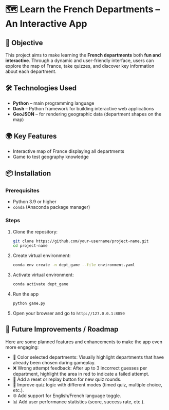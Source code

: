 # 🗺️ Learn the French Departments – An Interactive App

## 🎯 Objective

This project aims to make learning the **French departments** both **fun and interactive**. Through a dynamic and user-friendly interface, users can explore the map of France, take quizzes, and discover key information about each department.

## 🛠️ Technologies Used

- **Python** – main programming language
- **Dash** – Python framework for building interactive web applications
- **GeoJSON** – for rendering geographic data (department shapes on the map)

## 🌍 Key Features

- Interactive map of France displaying all departments
- Game to test geography knowledge

## 📦 Installation

### Prerequisites

- Python 3.9 or higher
- `conda` (Anaconda package manager)

### Steps

1. Clone the repository:
   ```bash
   git clone https://github.com/your-username/project-name.git
   cd project-name

2. Create virtual environment:
   ```bash
   conda env create -n dept_game --file environment.yaml

3. Activate virtual environment:
   ```bash
   conda activate dept_game

4. Run the app
   ```bash
   python game.py

5. Open your browser and go to `http://127.0.0.1:8050`

## 🧩 Future Improvements / Roadmap

Here are some planned features and enhancements to make the app even more engaging:

- 🎨 Color selected departments: Visually highlight departments that have already been chosen during gameplay.
- ❌ Wrong attempt feedback: After up to 3 incorrect guesses per department, highlight the area in red to indicate a failed attempt.
- 🔄 Add a reset or replay button for new quiz rounds.
- 🧠 Improve quiz logic with different modes (timed quiz, multiple choice, etc.).
- 🌐 Add support for English/French language toggle.
- 📊 Add user performance statistics (score, success rate, etc.).
